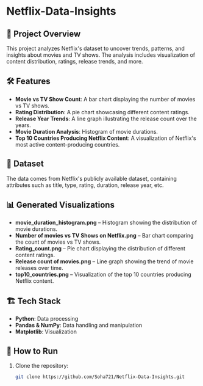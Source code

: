 # Netflix-Data-Insights

## 📌 Project Overview
This project analyzes Netflix's dataset to uncover trends, patterns, and insights about movies and TV shows. The analysis includes visualization of content distribution, ratings, release trends, and more.

## 🛠️ Features
- **Movie vs TV Show Count**: A bar chart displaying the number of movies vs TV shows.
- **Rating Distribution**: A pie chart showcasing different content ratings.
- **Release Year Trends**: A line graph illustrating the release count over the years.
- **Movie Duration Analysis**: Histogram of movie durations.
- **Top 10 Countries Producing Netflix Content**: A visualization of Netflix's most active content-producing countries.

## 📂 Dataset
The data comes from Netflix's publicly available dataset, containing attributes such as title, type, rating, duration, release year, etc.

## 📊 Generated Visualizations
- **movie_duration_histogram.png** – Histogram showing the distribution of movie durations.
- **Number of movies vs TV Shows on Netflix.png** – Bar chart comparing the count of movies vs TV shows.
- **Rating_count.png** – Pie chart displaying the distribution of different content ratings.
- **Release count of movies.png** – Line graph showing the trend of movie releases over time.
- **top10_countries.png** – Visualization of the top 10 countries producing Netflix content.

## 🏗️ Tech Stack
- **Python**: Data processing
- **Pandas & NumPy**: Data handling and manipulation
- **Matplotlib**: Visualization

## 🚀 How to Run
1. Clone the repository:
   ```sh
   git clone https://github.com/Soha721/Netflix-Data-Insights.git
